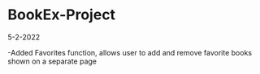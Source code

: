 # BookEx-Project

5-2-2022

-Added Favorites function, allows user to add and remove favorite books shown on a separate page
